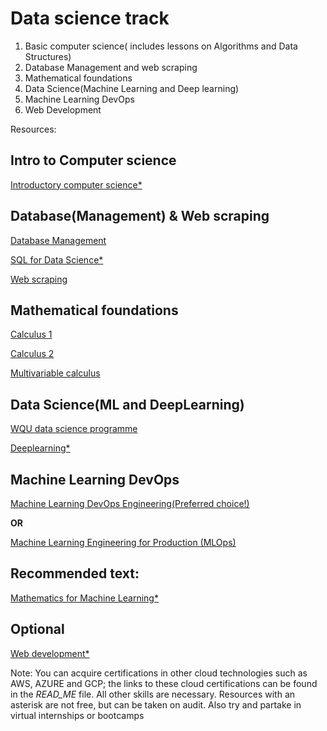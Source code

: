# Data science track

1. Basic computer science( includes lessons on Algorithms and Data Structures)
2. Database Management  and web scraping
3. Mathematical foundations
4. Data Science(Machine Learning and Deep learning)
5. Machine Learning DevOps
6. Web Development


Resources: 

## Intro to Computer science
[Introductory computer science*](https://www.edx.org/course/introduction-computer-science-harvardx-cs50x)

## Database(Management) & Web scraping
[Database Management](https://www.tutorialspoint.com/dbms/index.htm)

[SQL for Data Science*](https://coursera.org/specializations/learn-sql-basics-data-science)

[Web scraping](https://www.coursera.org/learn/python-network-data)

## Mathematical foundations

[Calculus 1](https://www.khanacademy.org/math/calculus-1)

[Calculus 2](https://www.khanacademy.org/math/calculus-2)

[Multivariable calculus](https://www.khanacademy.org/math/multivariable-calculus)
## Data Science(ML and DeepLearning)

[WQU data science programme](https://www.wqu.edu/programs/data-science/)

[Deeplearning*](https://coursera.org/specializations/deep-learning)

## Machine Learning DevOps
[Machine Learning DevOps Engineering(Preferred choice!)](https://www.udacity.com/course/machine-learning-dev-ops-engineer-nanodegree--nd0821)

**OR**

[Machine Learning Engineering for Production (MLOps)](https://coursera.org/specializations/machine-learning-engineering-for-production-mlops)

## Recommended text:

[Mathematics for Machine Learning*](https://mml-book.github.io/)


## Optional
[Web development*](https://www.edx.org/course/cs50s-web-programming-with-python-and-javascript)






























Note: You can acquire certifications in other cloud technologies such as AWS, AZURE and GCP; the links to these cloud certifications can be found in the *READ_ME* file. All other skills are necessary. Resources with an asterisk are not free, but can be taken on audit. Also try and partake in virtual internships or bootcamps

